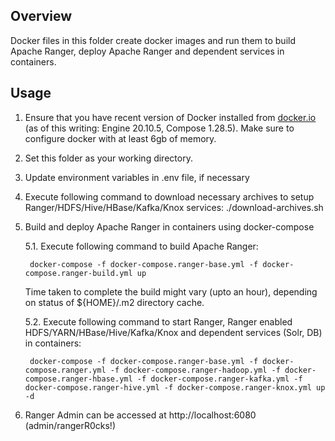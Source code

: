 <!---
Licensed to the Apache Software Foundation (ASF) under one
or more contributor license agreements.  See the NOTICE file
distributed with this work for additional information
regarding copyright ownership.  The ASF licenses this file
to you under the Apache License, Version 2.0 (the
"License"); you may not use this file except in compliance
with the License.  You may obtain a copy of the License at

  http://www.apache.org/licenses/LICENSE-2.0

Unless required by applicable law or agreed to in writing,
software distributed under the License is distributed on an
"AS IS" BASIS, WITHOUT WARRANTIES OR CONDITIONS OF ANY
KIND, either express or implied.  See the License for the
specific language governing permissions and limitations
under the License.
-->

## Overview

Docker files in this folder create docker images and run them to build Apache Ranger, deploy Apache Ranger and dependent services in containers.

## Usage

1. Ensure that you have recent version of Docker installed from [docker.io](http://www.docker.io) (as of this writing: Engine 20.10.5, Compose 1.28.5).
   Make sure to configure docker with at least 6gb of memory.

2. Set this folder as your working directory.

3. Update environment variables in .env file, if necessary

4. Execute following command to download necessary archives to setup Ranger/HDFS/Hive/HBase/Kafka/Knox services:
     ./download-archives.sh

5. Build and deploy Apache Ranger in containers using docker-compose

   5.1. Execute following command to build Apache Ranger:

        docker-compose -f docker-compose.ranger-base.yml -f docker-compose.ranger-build.yml up

   Time taken to complete the build might vary (upto an hour), depending on status of ${HOME}/.m2 directory cache.

   5.2. Execute following command to start Ranger, Ranger enabled HDFS/YARN/HBase/Hive/Kafka/Knox and dependent services (Solr, DB) in containers:

        docker-compose -f docker-compose.ranger-base.yml -f docker-compose.ranger.yml -f docker-compose.ranger-hadoop.yml -f docker-compose.ranger-hbase.yml -f docker-compose.ranger-kafka.yml -f docker-compose.ranger-hive.yml -f docker-compose.ranger-knox.yml up -d

6. Ranger Admin can be accessed at http://localhost:6080 (admin/rangerR0cks!)
